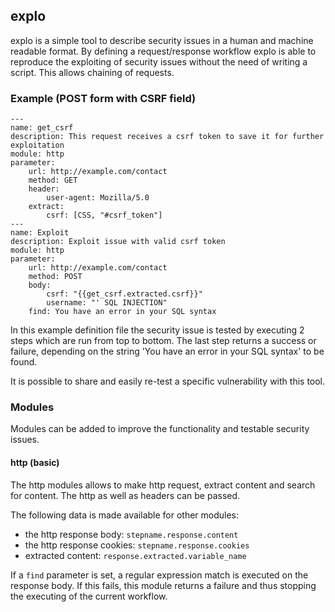 ## explo

explo is a simple tool to describe security issues in a human and machine readable format.
By defining a request/response workflow explo is able to reproduce the exploiting of security issues without the
need of writing a script. This allows chaining of requests.

### Example (POST form with CSRF field)

	---
    name: get_csrf
	description: This request receives a csrf token to save it for further exploitation
    module: http
    parameter:
        url: http://example.com/contact
        method: GET
	    header:
            user-agent: Mozilla/5.0
        extract:
            csrf: [CSS, "#csrf_token"]
	---
	name: Exploit
    description: Exploit issue with valid csrf token
    module: http
    parameter:
        url: http://example.com/contact
        method: POST
        body:
            csrf: "{{get_csrf.extracted.csrf}}"
            username: "' SQL INJECTION"
        find: You have an error in your SQL syntax

In this example definition file the security issue is tested by executing 2 steps which are run from top to bottom. The last step returns a success or failure, depending on the string 'You have an error in your SQL syntax' to be found.

It is possible to share and easily re-test a specific vulnerability with this tool.

### Modules

Modules can be added to improve the functionality and testable security issues.

#### http (basic)

The http modules allows to make http request, extract content and search for content. The http as well as headers can be passed.

The following data is made available for other modules:

* the http response body: `stepname.response.content` 
* the http response cookies: `stepname.response.cookies`
* extracted content: `response.extracted.variable_name`

If a `find` parameter is set, a regular expression match is executed on the response body. If this fails, this module returns a failure and thus stopping the executing of the current workflow.


